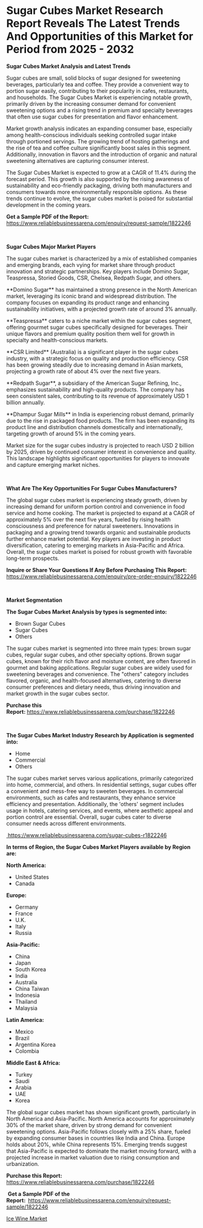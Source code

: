 <p><h1>Sugar Cubes Market Research Report Reveals The Latest Trends And Opportunities of this Market for Period from 2025 - 2032</h1></p><p><strong>Sugar Cubes Market Analysis and Latest Trends</strong></p>
<p><p>Sugar cubes are small, solid blocks of sugar designed for sweetening beverages, particularly tea and coffee. They provide a convenient way to portion sugar easily, contributing to their popularity in cafes, restaurants, and households. The Sugar Cubes Market is experiencing notable growth, primarily driven by the increasing consumer demand for convenient sweetening options and a rising trend in premium and specialty beverages that often use sugar cubes for presentation and flavor enhancement.</p><p>Market growth analysis indicates an expanding consumer base, especially among health-conscious individuals seeking controlled sugar intake through portioned servings. The growing trend of hosting gatherings and the rise of tea and coffee culture significantly boost sales in this segment. Additionally, innovation in flavors and the introduction of organic and natural sweetening alternatives are capturing consumer interest.</p><p>The Sugar Cubes Market is expected to grow at a CAGR of 11.4% during the forecast period. This growth is also supported by the rising awareness of sustainability and eco-friendly packaging, driving both manufacturers and consumers towards more environmentally responsible options. As these trends continue to evolve, the sugar cubes market is poised for substantial development in the coming years.</p></p>
<p><strong>Get a Sample PDF of the Report:&nbsp;</strong> <a href="https://www.reliablebusinessarena.com/enquiry/request-sample/1822246?utm_campaign=3575&utm_medium=2&utm_source=Github&utm_content=ia&utm_term=07042025&utm_id=sugar-cubes">https://www.reliablebusinessarena.com/enquiry/request-sample/1822246</a></p>
<p>&nbsp;</p>
<p><strong>Sugar Cubes Major Market Players</strong></p>
<p><p>The sugar cubes market is characterized by a mix of established companies and emerging brands, each vying for market share through product innovation and strategic partnerships. Key players include Domino Sugar, Teaspressa, Storied Goods, CSR, Chelsea, Redpath Sugar, and others.</p><p>**Domino Sugar** has maintained a strong presence in the North American market, leveraging its iconic brand and widespread distribution. The company focuses on expanding its product range and enhancing sustainability initiatives, with a projected growth rate of around 3% annually.</p><p>**Teaspressa** caters to a niche market within the sugar cubes segment, offering gourmet sugar cubes specifically designed for beverages. Their unique flavors and premium quality position them well for growth in specialty and health-conscious markets.</p><p>**CSR Limited** (Australia) is a significant player in the sugar cubes industry, with a strategic focus on quality and production efficiency. CSR has been growing steadily due to increasing demand in Asian markets, projecting a growth rate of about 4% over the next five years.</p><p>**Redpath Sugar**, a subsidiary of the American Sugar Refining, Inc., emphasizes sustainability and high-quality products. The company has seen consistent sales, contributing to its revenue of approximately USD 1 billion annually. </p><p>**Dhampur Sugar Mills** in India is experiencing robust demand, primarily due to the rise in packaged food products. The firm has been expanding its product line and distribution channels domestically and internationally, targeting growth of around 5% in the coming years.</p><p>Market size for the sugar cubes industry is projected to reach USD 2 billion by 2025, driven by continued consumer interest in convenience and quality. This landscape highlights significant opportunities for players to innovate and capture emerging market niches.</p></p>
<p>&nbsp;</p>
<p><strong>What Are The Key Opportunities For Sugar Cubes Manufacturers?</strong></p>
<p><p>The global sugar cubes market is experiencing steady growth, driven by increasing demand for uniform portion control and convenience in food service and home cooking. The market is projected to expand at a CAGR of approximately 5% over the next five years, fueled by rising health consciousness and preference for natural sweeteners. Innovations in packaging and a growing trend towards organic and sustainable products further enhance market potential. Key players are investing in product diversification, catering to emerging markets in Asia-Pacific and Africa. Overall, the sugar cubes market is poised for robust growth with favorable long-term prospects.</p></p>
<p><strong>Inquire or Share Your Questions If Any Before Purchasing This Report:</strong> <a href="https://www.reliablebusinessarena.com/enquiry/pre-order-enquiry/1822246?utm_campaign=3575&utm_medium=2&utm_source=Github&utm_content=ia&utm_term=07042025&utm_id=sugar-cubes">https://www.reliablebusinessarena.com/enquiry/pre-order-enquiry/1822246</a></p>
<p>&nbsp;</p>
<p><strong>Market Segmentation</strong></p>
<p><strong>The Sugar Cubes Market Analysis by types is segmented into:</strong></p>
<p><ul><li>Brown Sugar Cubes</li><li>Sugar Cubes</li><li>Others</li></ul></p>
<p><p>The sugar cubes market is segmented into three main types: brown sugar cubes, regular sugar cubes, and other specialty options. Brown sugar cubes, known for their rich flavor and moisture content, are often favored in gourmet and baking applications. Regular sugar cubes are widely used for sweetening beverages and convenience. The "others" category includes flavored, organic, and health-focused alternatives, catering to diverse consumer preferences and dietary needs, thus driving innovation and market growth in the sugar cubes sector.</p></p>
<p><strong>Purchase this Report:&nbsp;</strong><a href="https://www.reliablebusinessarena.com/purchase/1822246?utm_campaign=3575&utm_medium=2&utm_source=Github&utm_content=ia&utm_term=07042025&utm_id=sugar-cubes">https://www.reliablebusinessarena.com/purchase/1822246</a></p>
<p>&nbsp;</p>
<p><strong>The Sugar Cubes Market Industry Research by Application is segmented into:</strong></p>
<p><ul><li>Home</li><li>Commercial</li><li>Others</li></ul></p>
<p><p>The sugar cubes market serves various applications, primarily categorized into home, commercial, and others. In residential settings, sugar cubes offer a convenient and mess-free way to sweeten beverages. In commercial environments, such as cafes and restaurants, they enhance service efficiency and presentation. Additionally, the 'others' segment includes usage in hotels, catering services, and events, where aesthetic appeal and portion control are essential. Overall, sugar cubes cater to diverse consumer needs across different environments.</p></p>
<p><a href="https://www.reliablebusinessarena.com/sugar-cubes-r1822246?utm_campaign=3575&utm_medium=2&utm_source=Github&utm_content=ia&utm_term=07042025&utm_id=sugar-cubes">&nbsp;https://www.reliablebusinessarena.com/sugar-cubes-r1822246</a></p>
<p><strong>In terms of Region, the Sugar Cubes Market Players available by Region are:</strong></p>
<p>
    <p> <strong> North America: </strong>
        <ul>
            <li>United States</li>
            <li>Canada</li>
        </ul>
        </p> 
    <p> <strong> Europe: </strong>
        <ul>
            <li>Germany</li>
            <li>France</li>
            <li>U.K.</li>
            <li>Italy</li>
            <li>Russia</li>
        </ul>
        </p> 
    <p> <strong> Asia-Pacific: </strong>
        <ul>
            <li>China</li>
            <li>Japan</li>
            <li>South Korea</li>
            <li>India</li>
            <li>Australia</li>
            <li>China Taiwan</li>
            <li>Indonesia</li>
            <li>Thailand</li>
            <li>Malaysia</li>
        </ul>
        </p> 
    <p> <strong> Latin America: </strong>
        <ul>
            <li>Mexico</li>
            <li>Brazil</li>
            <li>Argentina Korea</li>
            <li>Colombia</li>
        </ul>
        </p> 
    <p> <strong> Middle East & Africa: </strong>
        <ul>
            <li>Turkey</li>
            <li>Saudi</li>
            <li>Arabia</li>
            <li>UAE</li>
            <li>Korea</li>
        </ul>
    </p>
    </p>
<p><p>The global sugar cubes market has shown significant growth, particularly in North America and Asia-Pacific. North America accounts for approximately 30% of the market share, driven by strong demand for convenient sweetening options. Asia-Pacific follows closely with a 25% share, fueled by expanding consumer bases in countries like India and China. Europe holds about 20%, while China represents 15%. Emerging trends suggest that Asia-Pacific is expected to dominate the market moving forward, with a projected increase in market valuation due to rising consumption and urbanization.</p></p>
<p><strong>Purchase this Report: </strong><a href="https://www.reliablebusinessarena.com/purchase/1822246?utm_campaign=3575&utm_medium=2&utm_source=Github&utm_content=ia&utm_term=07042025&utm_id=sugar-cubes">https://www.reliablebusinessarena.com/purchase/1822246</a></p>
<p>&nbsp;<strong>Get a Sample PDF of the Report:&nbsp;&nbsp;</strong><a href="https://www.reliablebusinessarena.com/enquiry/request-sample/1822246?utm_campaign=3575&utm_medium=2&utm_source=Github&utm_content=ia&utm_term=07042025&utm_id=sugar-cubes">https://www.reliablebusinessarena.com/enquiry/request-sample/1822246</a></p>
<p><strong></strong></p>
<p><p><a href="https://github.com/chaiszepkadk/Market-Research-Report-List-1/blob/main/ice-wine-market.md?utm_campaign=3575&utm_medium=2&utm_source=Github&utm_content=ia&utm_term=07042025&utm_id=sugar-cubes">Ice Wine Market</a></p></p>